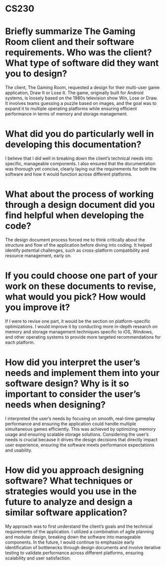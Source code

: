 # CS230

# Briefly summarize The Gaming Room client and their software requirements. Who was the client? What type of software did they want you to design?
The client, The Gaming Room, requested a design for their multi-user game application, Draw It or Lose It. The game, originally built for Android systems, is loosely based on the 1980s television show Win, Lose or Draw. It involves teams guessing a puzzle based on images, and the goal was to expand it to multiple operating platforms while ensuring efficient performance in terms of memory and storage management.

# What did you do particularly well in developing this documentation?
I believe that I did well in breaking down the client’s technical needs into specific, manageable components. I also ensured that the documentation was thorough yet concise, clearly laying out the requirements for both the software and how it would function across different platforms.

# What about the process of working through a design document did you find helpful when developing the code?
The design document process forced me to think critically about the structure and flow of the application before diving into coding. It helped identify potential challenges, such as cross-platform compatibility and resource management, early on.

# If you could choose one part of your work on these documents to revise, what would you pick? How would you improve it?
If I were to revise one part, it would be the section on platform-specific optimizations. I would improve it by conducting more in-depth research on memory and storage management techniques specific to iOS, Windows, and other operating systems to provide more targeted recommendations for each platform.

# How did you interpret the user’s needs and implement them into your software design? Why is it so important to consider the user’s needs when designing?
I interpreted the user’s needs by focusing on smooth, real-time gameplay performance and ensuring the application could handle multiple simultaneous games efficiently. This was achieved by optimizing memory usage and ensuring scalable storage solutions. Considering the user’s needs is crucial because it drives the design decisions that directly impact user experience, ensuring the software meets performance expectations and usability.

# How did you approach designing software? What techniques or strategies would you use in the future to analyze and design a similar software application?
My approach was to first understand the client’s goals and the technical requirements of the application. I utilized a combination of agile planning and modular design, breaking down the software into manageable components. In the future, I would continue to emphasize early identification of bottlenecks through design documents and involve iterative testing to validate performance across different platforms, ensuring scalability and user satisfaction.
